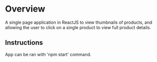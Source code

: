 # Overview

A single page application in ReactJS to view thumbnails of products, and allowing the user to click on a single product to view full product details. 

## Instructions

App can be ran with 'npm start' command.